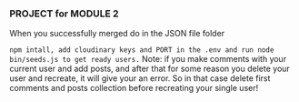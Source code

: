 ### PROJECT for MODULE 2

When you successfully merged do in the JSON file folder

`npm intall, add cloudinary keys and PORT in the .env and run node bin/seeds.js to get ready users.`
Note: if you make comments with your current user and add posts, and after that
for some reason you delete your user and recreate, it will give your an error.
So in that case delete first comments and posts collection before recreating
your single user!
